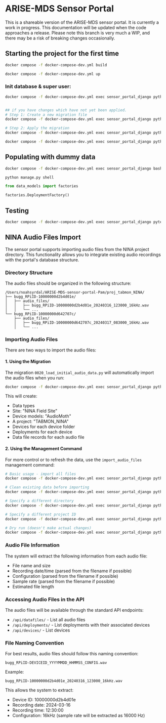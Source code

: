 # ARISE-MDS Sensor Portal
 
This is a shareable version of the ARISE-MDS sensor portal. It is currently a work in progress. This documentation will be updated when the code approaches a release. Please note this branch is very much a WIP, and there may be a risk of breaking changes occasionally.

## Starting the project for the first time
```bash
docker compose -f docker-compose-dev.yml build
```

```bash
docker compose -f docker-compose-dev.yml up
```

### Init database & super user:

```bash
docker compose -f docker-compose-dev.yml exec sensor_portal_django python manage.py migrate


## if you have changes which have not yet been applied. 
# Step 1: Create a new migration file
docker compose -f docker-compose-dev.yml exec sensor_portal_django python manage.py makemigrations data_models

# Step 2: Apply the migration
docker compose -f docker-compose-dev.yml exec sensor_portal_django python manage.py migrate
```

```bash
docker compose -f docker-compose-dev.yml exec sensor_portal_django python manage.py createsuperuser
```

## Populating with dummy data
```bash
docker compose -f docker-compose-dev.yml exec sensor_portal_django bash
```

```bash
python manage.py shell
```

```py
from data_models import factories

factories.DeploymentFactory()
```

## Testing
```bash
docker compose -f docker-compose-dev.yml exec sensor_portal_django pytest
```

## NINA Audio Files Import

The sensor portal supports importing audio files from the NINA project directory. This functionality allows you to integrate existing audio recordings with the portal's database structure.

### Directory Structure

The audio files should be organized in the following structure:

```
/Users/noahsyrdal/ARISE-MDS-sensor-portal-Pam/proj_tabmon_NINA/
├── bugg_RPiID-10000000d2b4d01e/
│   ├── audio_files/
│   │   ├── bugg_RPiID-10000000d2b4d01e_20240316_123000_16kHz.wav
│   │   └── ...
└── bugg_RPiID-10000000d642707c/
    ├── audio_files/
    │   ├── bugg_RPiID-10000000d642707c_20240317_083000_16kHz.wav
    │   └── ...
```

### Importing Audio Files

There are two ways to import the audio files:

#### 1. Using the Migration

The migration `0020_load_initial_audio_data.py` will automatically import the audio files when you run:

```bash
docker compose -f docker-compose-dev.yml exec sensor_portal_django python manage.py migrate
```

This will create:
- Data types
- Site: "NINA Field Site"
- Device models: "AudioMoth"
- A project: "TABMON_NINA"
- Devices for each device folder
- Deployments for each device
- Data file records for each audio file

#### 2. Using the Management Command

For more control or to refresh the data, use the `import_audio_files` management command:

```bash
# Basic usage - import all files
docker compose -f docker-compose-dev.yml exec sensor_portal_django python manage.py import_audio_files

# Clean existing data before importing
docker compose -f docker-compose-dev.yml exec sensor_portal_django python manage.py import_audio_files --clean

# Specify a different directory
docker compose -f docker-compose-dev.yml exec sensor_portal_django python manage.py import_audio_files --base-dir=/path/to/audio/files

# Specify a different project ID
docker compose -f docker-compose-dev.yml exec sensor_portal_django python manage.py import_audio_files --project-id=MY_PROJECT

# Dry run (doesn't make actual changes)
docker compose -f docker-compose-dev.yml exec sensor_portal_django python manage.py import_audio_files --dry-run
```

### Audio File Information

The system will extract the following information from each audio file:
- File name and size
- Recording date/time (parsed from the filename if possible)
- Configuration (parsed from the filename if possible)
- Sample rate (parsed from the filename if possible)
- Estimated file length

### Accessing Audio Files in the API

The audio files will be available through the standard API endpoints:

- `/api/datafiles/` - List all audio files
- `/api/deployments/` - List deployments with their associated devices
- `/api/devices/` - List devices

### File Naming Convention

For best results, audio files should follow this naming convention:

```
bugg_RPiID-DEVICEID_YYYYMMDD_HHMMSS_CONFIG.wav
```

Example:
```
bugg_RPiID-10000000d2b4d01e_20240316_123000_16kHz.wav
```

This allows the system to extract:
- Device ID: 10000000d2b4d01e
- Recording date: 2024-03-16
- Recording time: 12:30:00
- Configuration: 16kHz (sample rate will be extracted as 16000 Hz)
